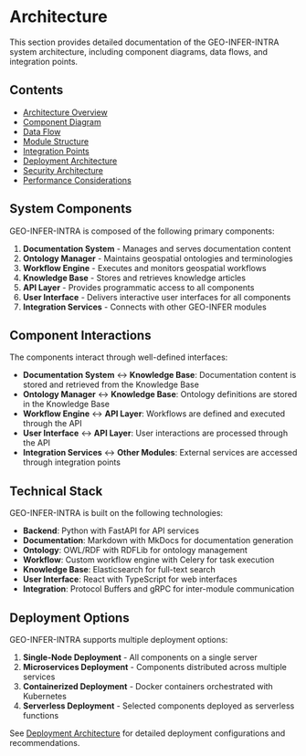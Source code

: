 # Architecture

This section provides detailed documentation of the GEO-INFER-INTRA system architecture, including component diagrams, data flows, and integration points.

## Contents

- [Architecture Overview](overview.md)
- [Component Diagram](component_diagram.md)
- [Data Flow](data_flow.md)
- [Module Structure](module_structure.md)
- [Integration Points](integration_points.md)
- [Deployment Architecture](deployment.md)
- [Security Architecture](security.md)
- [Performance Considerations](performance.md)

## System Components

GEO-INFER-INTRA is composed of the following primary components:

1. **Documentation System** - Manages and serves documentation content
2. **Ontology Manager** - Maintains geospatial ontologies and terminologies
3. **Workflow Engine** - Executes and monitors geospatial workflows
4. **Knowledge Base** - Stores and retrieves knowledge articles
5. **API Layer** - Provides programmatic access to all components
6. **User Interface** - Delivers interactive user interfaces for all components
7. **Integration Services** - Connects with other GEO-INFER modules

## Component Interactions

The components interact through well-defined interfaces:

- **Documentation System** ↔ **Knowledge Base**: Documentation content is stored and retrieved from the Knowledge Base
- **Ontology Manager** ↔ **Knowledge Base**: Ontology definitions are stored in the Knowledge Base
- **Workflow Engine** ↔ **API Layer**: Workflows are defined and executed through the API
- **User Interface** ↔ **API Layer**: User interactions are processed through the API
- **Integration Services** ↔ **Other Modules**: External services are accessed through integration points

## Technical Stack

GEO-INFER-INTRA is built on the following technologies:

- **Backend**: Python with FastAPI for API services
- **Documentation**: Markdown with MkDocs for documentation generation
- **Ontology**: OWL/RDF with RDFLib for ontology management
- **Workflow**: Custom workflow engine with Celery for task execution
- **Knowledge Base**: Elasticsearch for full-text search
- **User Interface**: React with TypeScript for web interfaces
- **Integration**: Protocol Buffers and gRPC for inter-module communication

## Deployment Options

GEO-INFER-INTRA supports multiple deployment options:

1. **Single-Node Deployment** - All components on a single server
2. **Microservices Deployment** - Components distributed across multiple services
3. **Containerized Deployment** - Docker containers orchestrated with Kubernetes
4. **Serverless Deployment** - Selected components deployed as serverless functions

See [Deployment Architecture](deployment.md) for detailed deployment configurations and recommendations. 